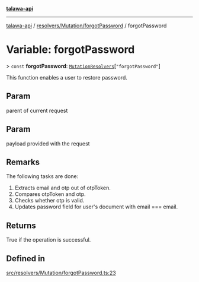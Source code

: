 [**talawa-api**](../../../../README.md)

***

[talawa-api](../../../../modules.md) / [resolvers/Mutation/forgotPassword](../README.md) / forgotPassword

# Variable: forgotPassword

\> `const` **forgotPassword**: [`MutationResolvers`](../../../../types/generatedGraphQLTypes/type-aliases/MutationResolvers.md)\[`"forgotPassword"`\]

This function enables a user to restore password.

## Param

parent of current request

## Param

payload provided with the request

## Remarks

The following tasks are done:
1. Extracts email and otp out of otpToken.
2. Compares otpToken and otp.
3. Checks whether otp is valid.
4. Updates password field for user's document with email === email.

## Returns

True if the operation is successful.

## Defined in

[src/resolvers/Mutation/forgotPassword.ts:23](https://github.com/PalisadoesFoundation/talawa-api/blob/039b0f127fb8caa46d57186ab4b3bb27fe150903/src/resolvers/Mutation/forgotPassword.ts#L23)
